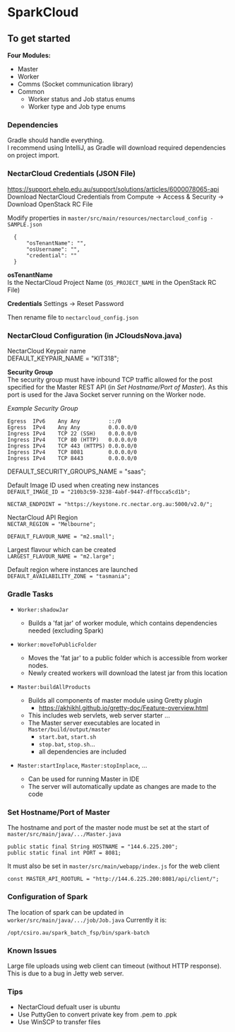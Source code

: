 # SparkCloud

## To get started
**Four Modules:**
+ Master
+ Worker
+ Comms (Socket communication library)
+ Common
    + Worker status and Job status enums
    + Worker type and Job type enums


### Dependencies
Gradle should handle everything.  
I recommend using IntelliJ, as Gradle will download required dependencies on project import.

### NectarCloud Credentials (JSON File)  
https://support.ehelp.edu.au/support/solutions/articles/6000078065-api  
Download NectarCloud Credentials from Compute -> Access & Security -> Download OpenStack RC File

Modify properties in `master/src/main/resources/nectarcloud_config - SAMPLE.json`
      
      {
          "osTenantName": "",
          "osUsername": "",
          "credential": ""
      }
      
**osTenantName**  
Is the NectarCloud Project Name (`OS_PROJECT_NAME` in the OpenStack RC File)
        
**Credentials**
Settings -> Reset Password

Then rename file to `nectarcloud_config.json`

### NectarCloud Configuration (in JCloudsNova.java)
NectarCloud Keypair name  
DEFAULT_KEYPAIR_NAME = "KIT318";

**Security Group**  
The security group must have inbound TCP traffic allowed for the post specified for the Master REST API (in *Set Hostname/Port of Master*).
As this port is used for the Java Socket server running on the Worker node.  

*Example Security Group*

    Egress	IPv6	Any	Any	        ::/0  
    Egress	IPv4	Any	Any	        0.0.0.0/0  
    Ingress	IPv4	TCP	22 (SSH)	0.0.0.0/0  
    Ingress	IPv4	TCP	80 (HTTP)	0.0.0.0/0  
    Ingress	IPv4	TCP	443 (HTTPS) 0.0.0.0/0  
    Ingress	IPv4	TCP	8081	    0.0.0.0/0  
    Ingress	IPv4	TCP	8443	    0.0.0.0/0  
       
DEFAULT_SECURITY_GROUPS_NAME = "saas";

Default Image ID used when creating new instances  
`DEFAULT_IMAGE_ID = "210b3c59-3238-4abf-9447-dffbcca5cd1b";`
  
`NECTAR_ENDPOINT = "https://keystone.rc.nectar.org.au:5000/v2.0/";`

NectarCloud API Region  
`NECTAR_REGION = "Melbourne";`

`DEFAULT_FLAVOUR_NAME = "m2.small";`

Largest flavour which can be created  
`LARGEST_FLAVOUR_NAME = "m2.large";`

Default region where instances are launched  
`DEFAULT_AVAILABILITY_ZONE = "tasmania";`

### Gradle Tasks
+ `Worker:shadowJar`
    + Builds a 'fat jar' of worker module, which contains dependencies needed (excluding Spark)
+ `Worker:moveToPublicFolder`
    + Moves the 'fat jar' to a public folder which is accessible from worker nodes.
    + Newly created workers will download the latest jar from this location
    
+ `Master:buildAllProducts`
    + Builds all components of master module using Gretty plugin
        + https://akhikhl.github.io/gretty-doc/Feature-overview.html
    + This includes web servlets, web server starter ...   
    + The Master server executables are located in `Master/build/output/master `
        + `start.bat`, `start.sh`
        + `stop.bat`, `stop.sh`...
        + all dependencies are included
    
+ `Master:startInplace`, `Master:stopInplace`, ...
    + Can be used for running Master in IDE
    + The server will automatically update as changes are made to the code
    
    
### Set Hostname/Port of Master
The hostname and port of the master node must be set at the start of `master/src/main/java/.../Master.java`

    public static final String HOSTNAME = "144.6.225.200";
    public static final int PORT = 8081;
    
It must also be set in `master/src/main/webapp/index.js` for the web client

    const MASTER_API_ROOTURL = "http://144.6.225.200:8081/api/client/";


### Configuration of Spark
The location of spark can be updated in `worker/src/main/java/.../job/Job.java`
Currently it is:

    /opt/csiro.au/spark_batch_fsp/bin/spark-batch
    

### Known Issues
Large file uploads using web client can timeout (without HTTP response). This is due to a bug in Jetty web server.

### Tips
+ NectarCloud defualt user is ubuntu
+ Use PuttyGen to convert private key from .pem to .ppk
+ Use WinSCP to transfer files
